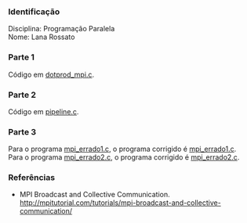 ### Identificação

Disciplina: Programação Paralela  
Nome: Lana Rossato  

### Parte 1
Código em [dotprod_mpi.c](dotprod_mpi.c).

### Parte 2
Código em [pipeline.c](pipeline.c).

### Parte 3
Para o programa [mpi_errado1.c](mpi_errado1.c), o programa corrigido é [mpi_errado1.c](mpi_corrigido1.c).  
Para o programa [mpi_errado2.c](mpi_errado2.c), o programa corrigido é [mpi_errado2.c](mpi_corrigido2.c).

### Referências

- MPI Broadcast and Collective Communication. http://mpitutorial.com/tutorials/mpi-broadcast-and-collective-communication/
